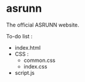 # asrunn
The official ASRUNN website.

To-do list : 
- index.html
- CSS :
  - common.css
  - index.css
- script.js

